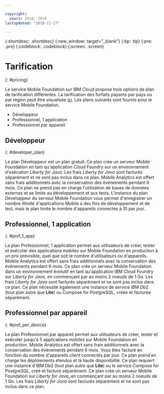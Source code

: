 ```yaml
---

copyright:
  years: 2018, 2019
lastupdated: "2018-11-27"

---
```


{:shortdesc: .shortdesc}
{:new_window: target="_blank"}
{:tip: .tip}
{:pre: .pre}
{:codeblock: .codeblock}
{:screen: .screen}

# Tarification
{: #pricing}

Le service Mobile Foundation sur IBM Cloud propose trois options de plan de tarification différentes. La tarification des forfaits payants par pays ou par région peut être visualisée [ici](https://cloud.ibm.com/catalog/services/mobile-foundation). Les plans suivants sont fournis pour le service Mobile Foundation.
* Développeur 
* Professionnel, 1 application
* Professionnel par appareil

## Développeur
{: #developer_plan}

Le plan Développeur est un plan gratuit. Ce plan crée un serveur Mobile Foundation en tant qu'application Cloud Foundry sur un environnement d'exécution *Liberty for Java*. Les frais *Liberty for Java* sont facturés séparément et ne sont pas inclus dans ce plan. Mobile Analytics est offert sans frais additionnels avec la conservation des événements pendant 6 mois. Ce plan ne prend pas en charge l'utilisation de bases de données externes et se limite au développement et aux tests. L'instance du plan Développeur du serveur Mobile Foundation vous permet d'enregistrer un nombre illimité d'applications Mobile à des fins de développement et de test, mais le plan limite le nombre d'appareils connectés à 10 par jour.

## Professionnel, 1 application
{: #prof_1_app}

Le plan Professionnel, 1 application permet aux utilisateurs de créer, tester et exécuter des applications mobiles sur Mobile Foundation en production à un prix prévisible, quel que soit le nombre d'utilisateurs ou d'appareils. Mobile Analytics est offert sans frais additionnels avec la conservation des événements pendant 6 mois. Ce plan crée un serveur Mobile Foundation dans un environnement évolutif en tant qu'application IBM Cloud Foundry sur *Liberty for Java*, en commençant par au moins 2 noeuds de 1 Go. Les frais *Liberty for Java* sont facturés séparément et ne sont pas inclus dans ce plan. Ce plan nécessite également une instance de service IBM Db2 (tout plan autre que **Lite**) ou Compose for PostgreSQL, créée et facturée séparément.

## Professionnel par appareil
{: #prof_per_device}

Le plan Professionnel par appareil permet aux utilisateurs de créer, tester et exécuter jusqu'à 5 applications mobiles sur Mobile Foundation en production. Mobile Analytics est offert sans frais additionnels avec la conservation des événements pendant 6 mois. Vous êtes facturé en fonction du nombre d'appareils client connectés par jour. Ce plan prend en charge les déploiements étendus et la haute disponibilité. Ce plan requiert une instance d'IBM Db2 (tout plan autre que **Lite**) ou le service Compose for PostgreSQL, créé et facturé séparément. Ce plan crée un serveur Mobile Foundation sur *Liberty for Java*, en commençant par au moins 2 noeuds de 1 Go. Les frais *Liberty for Java* sont facturés séparément et ne sont pas inclus dans ce plan.
